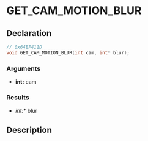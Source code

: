 # GET_CAM_MOTION_BLUR

## Declaration
```cpp
// 0x64EF411D
void GET_CAM_MOTION_BLUR(int cam, int* blur);
```

### Arguments
- **int:** cam

### Results
- **int*:** blur

## Description

